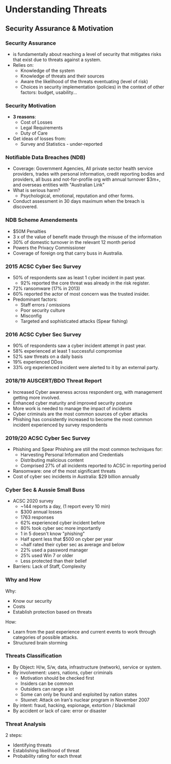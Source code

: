 # Understanding Threats

## Security Assurance & Motivation

### Security Assurance

* is fundamentally about reaching a level of security that mitigates risks that exist due to threats against a system.
* Relies on:
    * Knowledge of the system
    * Knowledge of threats and their sources
    * Aware the likelihood of the threats eventuating (level of risk)
    * Choices in security implementation (policies) in the context of other factors: budget, usability...

### Security Motivation

* **3 reasons**:
    * Cost of Losses
    * Legal Requirements
    * Duty of Care
* Get ideas of losses from:
    * Survey and Statistics - under-reported

### Notifiable Data Breaches (NDB)

* Coverage: Government Agencies, All private sector health service providers, trades with personal information, credit reporting bodies and providers, all buss and not-for-profile org with annual turnover $3m+, and overseas entities with "Australian Link"
* What is serious harm?
    * Psychological, emotional, reputation and other forms.
* Conduct assessment in 30 days maximum when the breach is discovered.

### NDB Scheme Amendements

* $50M Penalties
* 3 x of the value of benefit made through the misuse of the information
* 30% of domestic turnover in the relevant 12 month period
* Powers the Privacy Commissioner
* Coverage of foreign org that carry buss in Australia.

### 2015 ACSC Cyber Sec Survey

* 50% of respondents saw as least 1 cyber incident in past year.
    * 92% reported the core threat was already in the risk register.
* 72% ransomware (17% in 2013)
* 60% reported the actor of most concern was the trusted insider.
* Predominant factors:
    * Staff errors / omissions
    * Poor security culture
    * Misconfig
    * Targeted and sophisticated attacks (Spear fishing)

### 2016 ACSC Cyber Sec Survey

* 90% of respondents saw a cyber incident attempt in past year.
* 58% experienced at least 1 successful compromise
* 52% saw threats on a daily basis
* 19% experienced DDos
* 33% org experienced incident were alerted to it by an external party.

### 2018/19 AUSCERT/BDO Threat Report

* Increased Cyber awareness across respondent org, with management getting more involved.
* Enhanced cyber maturity and improved security posture
* More work is needed to manage the impact of incidents
* Cyber criminals are the most common sources of cyber attacks
* Phishing has consistently increased to become the most common incident experienced by survey respondents

### 2019/20 ACSC Cyber Sec Survey

* Phishing and Spear Phishing are still the most common techniques for:
    * Harvesting Personal Information and Credentials
    * Distributing malicious content
    * Comprised 27% of all incidents reported to ACSC in reporting period
* Ransomware: one of the most significant threats
* Cost of cyber sec incidents in Australia: $29 billion annually

### Cyber Sec & Aussie Small Buss

* ACSC 2020 survey
    * ~144 reports a day, (1 report every 10 min)
    * $300 annual losses
    * 1763 responses
    * 62% experienced cyber incident before
    * 80% took cyber sec more importantly
    * 1 in 5 doesn't know "phishing"
    * Half spent less that $500 on cyber per year
    * ~half rated their cyber sec as average and below
    * 22% used a password manager
    * 25% used Win 7 or older
    * Less protected than their belief
* Barriers: Lack of Staff, Complexity

### Why and How

Why:

* Know our security
* Costs
* Establish protection based on threats

How:

* Learn from the past experience and current events to work through categories of possible attacks.
* Structured brain storming

### Threats Classification

* By Object: H/w, S/w, data, infrastructure (network), service or system. 
* By involvement: users, nations, cyber criminals
    * Motivation should be checked first
    * Insiders can be common
    * Outsiders can range a lot
    * Some can only be found and exploited by nation states
    * Stuxnet: Attack on Iran's nuclear program in November 2007
* By intent: fraud, hacking, espionage, extortion / blackmail
* By accident or lack of care: error or disaster

### Threat Analysis

2 steps:

* Identifying threats
* Establishing likelihood of threat
* Probability rating for each threat

